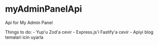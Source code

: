 # myAdminPanelApi
Api for My Admin Panel

Things to do:
    - Yup'u Zod'a cevir
    - Express.js'i Fastify'a cevir
    - Apiyi blog temalari icin uyarla
